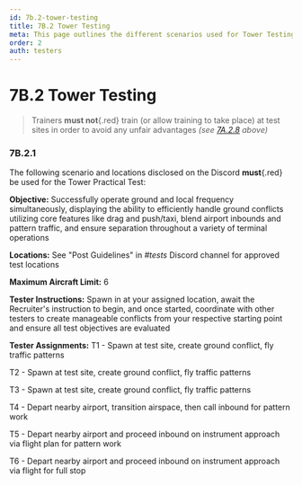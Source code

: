 ```yaml
---
id: 7b.2-tower-testing
title: 7B.2 Tower Testing
meta: This page outlines the different scenarios used for Tower Testing.
order: 2
auth: testers
---
```


# 7B.2 Tower Testing 



> Trainers **must not**{.red} train (or allow training to take place) at test sites in order to avoid any unfair advantages *(see [7A.2.8](/guide/atc-manual/7a.-trainers/7a.2-training-structure#7a.2.8) above)*



### 7B.2.1

The following scenario and locations disclosed on the Discord **must**{.red} be used for the Tower Practical Test:

**Objective:** Successfully operate ground and local frequency simultaneously, displaying the ability to efficiently handle ground conflicts utilizing core features like drag and push/taxi, blend airport inbounds and pattern traffic, and ensure separation throughout a variety of terminal operations

**Locations:** See "Post Guidelines" in *#tests* Discord channel for approved test locations

**Maximum Aircraft Limit:** 6

**Tester Instructions:** Spawn in at your assigned location, await the Recruiter's instruction to begin, and once started, coordinate with other testers to create manageable conflicts from your respective starting point and ensure all test objectives are evaluated

**Tester Assignments:**
T1 - Spawn at test site, create ground conflict, fly traffic patterns

T2 - Spawn at test site, create ground conflict, fly traffic patterns

T3 - Spawn at test site, create ground conflict, fly traffic patterns

T4 - Depart nearby airport, transition airspace, then call inbound for pattern work

T5 - Depart nearby airport and proceed inbound on instrument approach via flight plan for pattern work

T6 - Depart nearby airport and proceed inbound on instrument approach via flight for full stop

